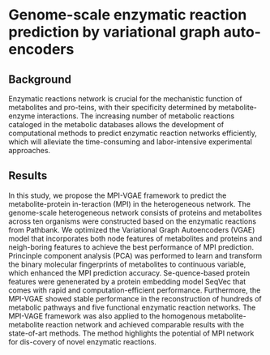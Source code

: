 # Genome-scale enzymatic reaction prediction by variational graph auto-encoders
## Background
Enzymatic reactions network is crucial for the mechanistic function of metabolites and pro-teins, with their specificity determined by metabolite-enzyme interactions. The increasing number of metabolic reactions cataloged in the metabolic databases allows the development of computational methods to predict enzymatic reaction networks efficiently, which will alleviate the time-consuming and labor-intensive experimental approaches.
## Results
In this study, we propose the MPI-VGAE framework to predict the metabolite-protein in-teraction (MPI) in the heterogeneous network. The genome-scale heterogeneous network consists of proteins and metabolites across ten organisms were constructed based on the enzymatic reactions from Pathbank. We optimized the Variational Graph Autoencoders (VGAE) model that incorporates both node features of metabolites and proteins and neigh-boring features to achieve the best performance of MPI prediction. Princinple component analysis (PCA) was performed to learn and transform the binary molecular fingerprints of metabolites to continuous variable, which enhanced the MPI prediction accuracy. Se-quence-based protein features were genenerated by a protein embedding model SeqVec that comes with rapid and computation-efficient performance. Furthermore, the MPI-VGAE showed stable performance in the reconstruction of hundreds of metabolic pathways and five functional enzymatic reaction networks. The MPI-VAGE framework was also applied to the homogenous metabolite-metabolite reaction network and achieved comparable results with the state-of-art methods. The method highlights the potential of MPI network for dis-covery of novel enzymatic reactions. 

